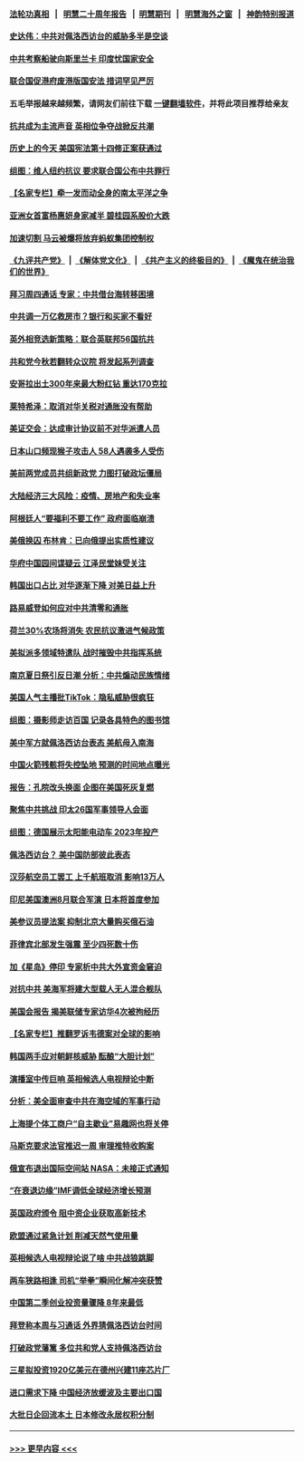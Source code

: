 #### [法轮功真相](https://github.com/gfw-breaker/truth/blob/master/README.md?t=0) &nbsp;&nbsp;|&nbsp;&nbsp; [明慧二十周年报告](https://github.com/gfw-breaker/mh-reports/blob/master/README.md?t=0) &nbsp;&nbsp;|&nbsp;&nbsp;[明慧期刊](https://github.com/gfw-breaker/mh-qikan) &nbsp;&nbsp;|&nbsp;&nbsp; [明慧海外之窗](https://github.com/gfw-breaker/mh-news/blob/master/README.md?t=0) &nbsp;&nbsp;|&nbsp;&nbsp; [神韵特别报道](https://github.com/gfw-breaker/mh-news/blob/master/shenyun.md?t=0)
#### [史达伟：中共对佩洛西访台的威胁多半是空谈](../pages/nsc418/n13791358.md?t=07291651) 
#### [中共考察船驶向斯里兰卡 印度忧国家安全](../pages/nsc418/n13791125.md?t=07291651) 
#### [联合国促港府废港版国安法 措词罕见严厉](../pages/nsc418/n13790942.md?t=07291651) 
#### 五毛举报越来越频繁，请网友们前往下载 [一键翻墙软件](https://github.com/gfw-breaker/ssr-accounts)，并将此项目推荐给亲友
#### [抗共成为主流声音 英相位争夺战掀反共潮](../pages/nsc418/n13791185.md?t=07291651) 
#### [历史上的今天 美国宪法第十四修正案获通过](../pages/nsc418/n13791032.md?t=07291651) 
#### [组图：维人纽约抗议 要求联合国公布中共罪行](../pages/nsc418/n13790960.md?t=07291651) 
#### [【名家专栏】牵一发而动全身的南太平洋之争](../pages/nsc418/n13790980.md?t=07291651) 
#### [亚洲女首富杨惠妍身家减半 碧桂园系股价大跌](../pages/nsc418/n13790943.md?t=07291651) 
#### [加速切割 马云被爆将放弃蚂蚁集团控制权](../pages/nsc418/n13791088.md?t=07291651) 
#### [《九评共产党》](https://github.com/begood0513/9ping.md/blob/master/README.md) &nbsp;|&nbsp; [《解体党文化》](../../../../jtdwh.md/blob/master/README.md)  &nbsp;|&nbsp; [《共产主义的终极目的》](../../../../gczydzjmd.md/blob/master/README.md) &nbsp;|&nbsp; [《魔鬼在统治我们的世界》](../../../../mgztzwmdsj.md/blob/master/README.md) 
#### [拜习周四通话 专家：中共借台海转移困境](../pages/nsc418/n13791016.md?t=07291651) 
#### [中共调一万亿救房市？银行和买家不看好](../pages/nsc418/n13790959.md?t=07291651) 
#### [英外相竞选新策略：联合英联邦56国抗共](../pages/nsc418/n13790871.md?t=07291651) 
#### [共和党今秋若翻转众议院 将发起系列调查](../pages/nsc418/n13790822.md?t=07291651) 
#### [安哥拉出土300年来最大粉红钻 重达170克拉](../pages/nsc418/n13790543.md?t=07291651) 
#### [莱特希泽：取消对华关税对通胀没有帮助](../pages/nsc418/n13790738.md?t=07291651) 
#### [美证交会：达成审计协议前不对华派遣人员](../pages/nsc418/n13790374.md?t=07291651) 
#### [日本山口频现猴子攻击人 58人遇袭多人受伤](../pages/nsc418/n13790455.md?t=07291651) 
#### [美前两党成员共组新政党 力图打破政坛僵局](../pages/nsc418/n13790510.md?t=07291651) 
#### [大陆经济三大风险：疫情、房地产和失业率](../pages/nsc418/n13790084.md?t=07291651) 
#### [阿根廷人“要福利不要工作” 政府面临崩溃](../pages/nsc418/n13790385.md?t=07291651) 
#### [美俄换囚 布林肯：已向俄提出实质性建议](../pages/nsc418/n13790335.md?t=07291651) 
#### [华府中国园间谍疑云 江泽民堂妹受关注](../pages/nsc418/n13790180.md?t=07291651) 
#### [韩国出口占比 对华逐渐下降 对美日益上升](../pages/nsc418/n13790270.md?t=07291651) 
#### [路易威登如何应对中共清零和通胀](../pages/nsc418/n13790276.md?t=07291651) 
#### [荷兰30%农场将消失 农民抗议激进气候政策](../pages/nsc418/n13790266.md?t=07291651) 
#### [美拟派多领域特遣队 战时摧毁中共指挥系统](../pages/nsc418/n13790295.md?t=07291651) 
#### [南京夏日祭引反日潮 分析：中共煽动民族情绪](../pages/nsc418/n13790083.md?t=07291651) 
#### [美国人气主播批TikTok：隐私威胁很疯狂](../pages/nsc418/n13790194.md?t=07291651) 
#### [组图：摄影师走访百国 记录各具特色的图书馆](../pages/nsc418/n13789990.md?t=07291651) 
#### [美中军方就佩洛西访台表态 美航母入南海](../pages/nsc418/n13790275.md?t=07291651) 
#### [中国火箭残骸将失控坠地 预测的时间地点曝光](../pages/nsc418/n13790215.md?t=07291651) 
#### [报告：孔院改头换面 企图在美国死灰复燃](../pages/nsc418/n13790218.md?t=07291651) 
#### [聚焦中共挑战 印太26国军事领导人会面](../pages/nsc418/n13790193.md?t=07291651) 
#### [组图：德国展示太阳能电动车 2023年投产](../pages/nsc418/n13790049.md?t=07291651) 
#### [佩洛西访台？ 美中国防部彼此表态](../pages/nsc418/n13790021.md?t=07291651) 
#### [汉莎航空员工罢工 上千航班取消 影响13万人](../pages/nsc418/n13790041.md?t=07291651) 
#### [印尼美国澳洲8月联合军演 日本将首度参加](../pages/nsc418/n13790018.md?t=07291651) 
#### [美参议员提法案 抑制北京大量购买俄石油](../pages/nsc418/n13789836.md?t=07291651) 
#### [菲律宾北部发生强震 至少四死数十伤](../pages/nsc418/n13789713.md?t=07291651) 
#### [加《星岛》停印 专家析中共大外宣资金窘迫](../pages/nsc418/n13789697.md?t=07291651) 
#### [对抗中共 美海军将建大型载人无人混合舰队](../pages/nsc418/n13789623.md?t=07291651) 
#### [美国会报告 揭美联储专家访华4次被拘经历](../pages/nsc418/n13789570.md?t=07291651) 
#### [【名家专栏】推翻罗诉韦德案对全球的影响](../pages/nsc418/n13789406.md?t=07291651) 
#### [韩国两手应对朝鲜核威胁 酝酿“大胆计划”](../pages/nsc418/n13789562.md?t=07291651) 
#### [演播室中传巨响 英相候选人电视辩论中断](../pages/nsc418/n13789545.md?t=07291651) 
#### [分析：美全面审查中共在海空域的军事行动](../pages/nsc418/n13789543.md?t=07291651) 
#### [上海提个体工商户“自主歇业”易趣网也将关停](../pages/nsc418/n13789378.md?t=07291651) 
#### [马斯克要求法官推迟一周 审理推特收购案](../pages/nsc418/n13789492.md?t=07291651) 
#### [俄宣布退出国际空间站 NASA：未接正式通知](../pages/nsc418/n13789503.md?t=07291651) 
#### [“在衰退边缘”IMF调低全球经济增长预测](../pages/nsc418/n13789527.md?t=07291651) 
#### [英国政府颁令 阻中资企业获取高新技术](../pages/nsc418/n13789529.md?t=07291651) 
#### [欧盟通过紧急计划 削减天然气使用量](../pages/nsc418/n13789350.md?t=07291651) 
#### [英相候选人电视辩论说了啥 中共战狼跳脚](../pages/nsc418/n13789383.md?t=07291651) 
#### [两车狭路相逢 司机“举拳”瞬间化解冲突获赞](../pages/nsc418/n13789224.md?t=07291651) 
#### [中国第二季创业投资量骤降 8年来最低](../pages/nsc418/n13789312.md?t=07291651) 
#### [拜登称本周与习通话 外界猜佩洛西访台时间](../pages/nsc418/n13789326.md?t=07291651) 
#### [打破政党藩篱 多位共和党人支持佩洛西访台](../pages/nsc418/n13789227.md?t=07291651) 
#### [三星拟投资1920亿美元在德州兴建11座芯片厂](../pages/nsc418/n13788886.md?t=07291651) 
#### [进口需求下降 中国经济放缓波及主要出口国](../pages/nsc418/n13789134.md?t=07291651) 
#### [大批日企回流本土 日本修改永居权积分制](../pages/nsc418/n13789139.md?t=07291651) 

----
#### [ >>> 更早内容 <<< ](../indexes/nsc418-earlier.md)
